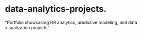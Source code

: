 # data-analytics-projects.
“Portfolio showcasing HR analytics, predictive modeling, and data visualization projects”
